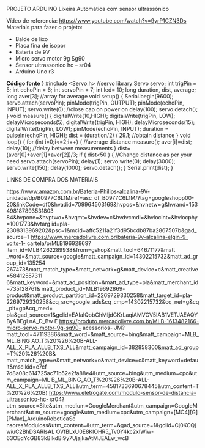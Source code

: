PROJETO ARDUINO Lixeira Automática com sensor ultrassônico

Vídeo de referencia: https://www.youtube.com/watch?v=9yrP1CZN3Ds Materiais para fazer o projeto:

- Balde de lixo
- Placa fina de isopor
- Bateria de 9V
- Micro servo motor 9g Sg90
- Sensor ultrassonico hc – sr04
- Arduino Uno r3

**Código fonte**
} #include <Servo.h> //servo library Servo servo; int trigPin = 5; int echoPin = 6; int servoPin = 7; int led= 10; long duration, dist, average; long aver[3]; //array for average void setup() { Serial.begin(9600); servo.attach(servoPin); pinMode(trigPin, OUTPUT); pinMode(echoPin, INPUT); servo.write(0); //close cap on power on delay(100); servo.detach(); } void measure() { digitalWrite(10,HIGH); digitalWrite(trigPin, LOW); delayMicroseconds(5); digitalWrite(trigPin, HIGH); delayMicroseconds(15); digitalWrite(trigPin, LOW); pinMode(echoPin, INPUT); duration = pulseIn(echoPin, HIGH); dist = (duration/2) / 29.1; //obtain distance } void loop() { for (int i=0;i<=2;i++) { //average distance measure(); aver[i]=dist; delay(10); //delay between measurements } dist=(aver[0]+aver[1]+aver[2])/3; if ( dist<50 ) { //Change distance as per your need servo.attach(servoPin); delay(1); servo.write(0); delay(3000); servo.write(150); delay(1000); servo.detach(); } Serial.print(dist); }

LINKS DE COMPRA DOS MATERIAIS

https://www.amazon.com.br/Bateria-Philips-alcalina-9V- unidade/dp/B0977C6L1M/ref=asc_df_B0977C6L1M/?tag=googleshopp00- 20&linkCode=df0&hvadid=709964503169&hvpos=&hvnetw=g&hvrand=153498187893531803 84&hvpone=&hvptwo=&hvqmt=&hvdev=c&hvdvcmdl=&hvlocint=&hvlocphy=1001773&hvtarg id=pla-2308313969202&psc=1&mcid=affc5211a21f3d95bcdb87ba2867507b&gad_source=1 https://www.mercadolivre.com.br/bateria-9v-alcalina-elgin-9-volts-1- cartela/p/MLB19692869?item_id=MLB4262289938&from=gshop&matt_tool=64671177&matt _word=&matt_source=google&matt_campaign_id=14302215732&matt_ad_group_id=135254 267473&matt_match_type=&matt_network=g&matt_device=c&matt_creative=58412557311 6&matt_keyword=&matt_ad_position=&matt_ad_type=pla&matt_merchant_id=735128761& matt_product_id=MLB19692869- product&matt_product_partition_id=2269729330258&matt_target_id=pla- 2269729330258&cq_src=google_ads&cq_cmp=14302215732&cq_net=g&cq_plt=gp&cq_med= pla&gad_source=1&gclid=EAIaIQobChMIjdGKrLaqiAMVGV5IAB1VETJAEAQYByABEgLnA_D_Bw E https://produto.mercadolivre.com.br/MLB-1613482166-micro-servo-motor-9g-sg90- acessorios- JM?matt_tool=47119386&matt_word=&matt_source=bing&matt_campaign=MLB_ML_BING AO_T%20%26%20B-ALL- ALL_X_PLA_ALLB_TXS_ALL&matt_campaign_id=382858300&matt_ad_group=T%20%26%20B& matt_match_type=e&matt_network=o&matt_device=c&matt_keyword=default&msclkid=c7cf 7d8a08c614725ac71b52e2fa88e4&utm_source=bing&utm_medium=cpc&utm_campaign=ML B_ML_BING_AO_T%20%26%20B-ALL- ALL_X_PLA_ALLB_TXS_ALL&utm_term=4581733690678445&utm_content=T%20%26%20B) https://www.eletrogate.com/modulo-sensor-de-distancia-ultrassonico-hc- sr04?utm_source=Site&utm_medium=GoogleMerchant&utm_campaign=GoogleMerchant&ut m_source=google&utm_medium=cpc&utm_campaign=[MC4][G][PMax]_ArduinoRoboticaSe nsoresModuloss&utm_content=&utm_term=&gad_source=1&gclid=Cj0KCQjwiuC2BhDSARIsAL OVfBLxU0E8KlOHR5_Tv0Y4kc2xIWiw-63OEdYcGB83kBIkdBi9y7UjajkaAtMJEALw_wcB
